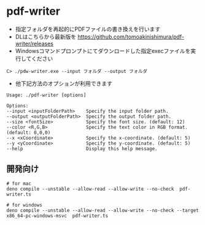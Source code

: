 # pdf-writer

- 指定フォルダを再起的にPDFファイルの書き換えを行います
- DLはこちらから最新版を https://github.com/tomoakinishimura/pdf-writer/releases
- Windowsコマンドプロンプトにてダウンロードした指定execファイルを実行してください
```shell
C> ./pdw-writer.exe --input フォルダ --output フォルダ
```
- 他下記方法のオプションが利用できます

```shell
Usage: ./pdf-writer [options]

Options:
--input <inputFolderPath>    Specify the input folder path.
--output <outputFolderPath>  Specify the output folder path.
--size <fontSize>            Specify the font size. (default: 12)
--color <R,G,B>              Specify the text color in RGB format. (default: 0,0,0)
--x <xCoordinate>            Specify the x-coordinate. (default: 5)
--y <yCoordinate>            Specify the y-coordinate. (default: 5)
--help                       Display this help message.
```

## 開発向け

```shell
# for mac
deno compile --unstable --allow-read --allow-write --no-check  pdf-writer.ts

# for windows
deno compile --unstable --allow-read --allow-write --no-check --target x86_64-pc-windows-msvc  pdf-writer.ts
```